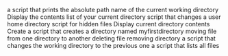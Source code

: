 a script that prints the absolute path name of the current working directory
Display the contents list of your current directory
script that changes a user home directory
script for hidden files
Display current directory contents
Create a script that creates a directory named myfirstdirectory
moving file from one directory to another
deleting file
removing directory
a script that changes the working directory to the previous one
a script that lists all files 
